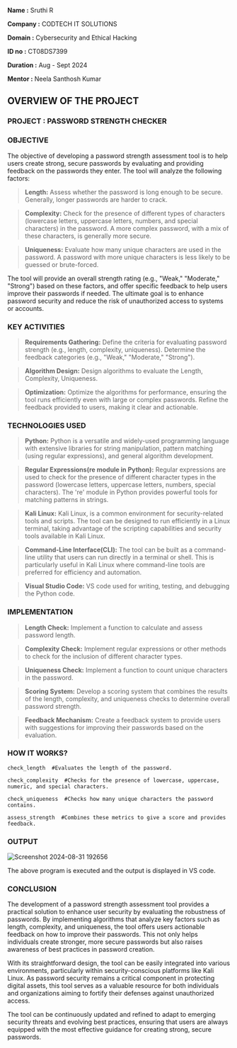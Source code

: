 **Name     :** Sruthi R

**Company  :** CODTECH IT SOLUTIONS

**Domain   :** Cybersecurity and Ethical Hacking

**ID no    :** CT08DS7399

**Duration :** Aug - Sept 2024

**Mentor   :** Neela Santhosh Kumar


## OVERVIEW OF THE PROJECT


### PROJECT : PASSWORD STRENGTH CHECKER


### OBJECTIVE

The objective of developing a password strength assessment tool is to help users create strong, secure passwords by evaluating and providing feedback on the passwords they enter. The tool will analyze the following factors:

>**Length:** Assess whether the password is long enough to be secure. Generally, longer passwords are harder to crack.

>**Complexity:** Check for the presence of different types of characters (lowercase letters, uppercase letters, numbers, and special characters) in the password. A more complex password, with a mix of these characters, is generally more secure.

>**Uniqueness:** Evaluate how many unique characters are used in the password. A password with more unique characters is less likely to be guessed or brute-forced.

The tool will provide an overall strength rating (e.g., "Weak," "Moderate," "Strong") based on these factors, and offer specific feedback to help users improve their passwords if needed. The ultimate goal is to enhance password security and reduce the risk of unauthorized access to systems or accounts.


### KEY ACTIVITIES

>**Requirements Gathering:** Define the criteria for evaluating password strength (e.g., length, complexity, uniqueness). Determine the feedback categories (e.g., "Weak," "Moderate," "Strong").

>**Algorithm Design:** Design algorithms to evaluate the Length, Complexity, Uniqueness.

>**Optimization:** Optimize the algorithms for performance, ensuring the tool runs efficiently even with large or complex passwords. Refine the feedback provided to users, making it clear and actionable.


### TECHNOLOGIES USED

>**Python:** Python is a versatile and widely-used programming language with extensive libraries for string manipulation, pattern matching (using regular expressions), and general algorithm development.

>**Regular Expressions(re module in Python):** Regular expressions are used to check for the presence of different character types in the password (lowercase letters, uppercase letters, numbers, special characters). The 're' module in Python provides powerful tools for matching patterns in strings.
       
>**Kali Linux:** Kali Linux, is a common environment for security-related tools and scripts. The tool can be designed to run efficiently in a Linux terminal, taking advantage of the scripting capabilities and security tools available in Kali Linux.

>**Command-Line Interface(CLI):** The tool can be built as a command-line utility that users can run directly in a terminal or shell. This is particularly useful in Kali Linux where command-line tools are preferred for efficiency and automation.

>**Visual Studio Code:** VS code used for writing, testing, and debugging the Python code.


### IMPLEMENTATION

>**Length Check:** Implement a function to calculate and assess password length.

>**Complexity Check:** Implement regular expressions or other methods to check for the inclusion of different character types.

>**Uniqueness Check:** Implement a function to count unique characters in the password.

>**Scoring System:** Develop a scoring system that combines the results of the length, complexity, and uniqueness checks to determine overall password strength.

>**Feedback Mechanism:** Create a feedback system to provide users with suggestions for improving their passwords based on the evaluation.


### HOW IT WORKS?

    check_length  #Evaluates the length of the password.

    check_complexity  #Checks for the presence of lowercase, uppercase, numeric, and special characters.

    check_uniqueness  #Checks how many unique characters the password contains.

    assess_strength  #Combines these metrics to give a score and provides feedback.


### OUTPUT

![Screenshot 2024-08-31 192656](https://github.com/user-attachments/assets/1819240e-143c-426d-b53b-50efcc3d731f)

The above program is executed and the output is displayed in VS code.


### CONCLUSION

The development of a password strength assessment tool provides a practical solution to enhance user security by evaluating the robustness of passwords. By implementing algorithms that analyze key factors such as length, complexity, and uniqueness, the tool offers users actionable feedback on how to improve their passwords. This not only helps individuals create stronger, more secure passwords but also raises awareness of best practices in password creation.

With its straightforward design, the tool can be easily integrated into various environments, particularly within security-conscious platforms like Kali Linux. As password security remains a critical component in protecting digital assets, this tool serves as a valuable resource for both individuals and organizations aiming to fortify their defenses against unauthorized access.

The tool can be continuously updated and refined to adapt to emerging security threats and evolving best practices, ensuring that users are always equipped with the most effective guidance for creating strong, secure passwords.
